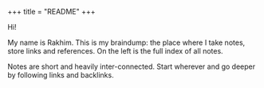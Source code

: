 +++
title = "README"
+++


Hi!

My name is Rakhim. This is my braindump: the place where I take notes, store links and references. On the left is the full index of all notes.

Notes are short and heavily inter-connected. Start wherever and go deeper by following links and backlinks.